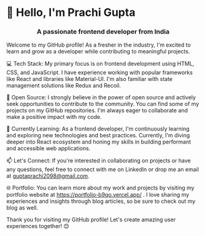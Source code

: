 # 👋 Hello, I'm Prachi Gupta
<h3 align="center">A passionate frontend developer from India</h3>

Welcome to my GitHub profile! As a fresher in the industry, I'm excited to learn and grow as a developer while contributing to meaningful projects.

💻 Tech Stack: My primary focus is on frontend development using HTML, CSS, and JavaScript. I have experience working with popular frameworks like React and libraries like Material-UI. I'm also familiar with state management solutions like Redux and Recoil.

🌟 Open Source: I strongly believe in the power of open source and actively seek opportunities to contribute to the community. You can find some of my projects on my GitHub repositories. I'm always eager to collaborate and make a positive impact with my code.

🔭 Currently Learning: As a frontend developer, I'm continuously learning and exploring new technologies and best practices. Currently, I'm diving deeper into React ecosystem and honing my skills in building performant and accessible web applications.

📫 Let's Connect: If you're interested in collaborating on projects or have any questions, feel free to connect with me on LinkedIn or drop me an email at guptaprachi2098@gmail.com.

🌐 Portfolio: You can learn more about my work and projects by visiting my portfolio website at https://portfolio-b9qo.vercel.app/ . I love sharing my experiences and insights through blog articles, so be sure to check out my blog as well.

Thank you for visiting my GitHub profile! Let's create amazing user experiences together! 😊

